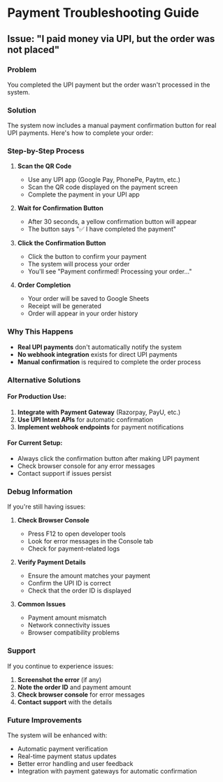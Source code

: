 # Payment Troubleshooting Guide

## Issue: "I paid money via UPI, but the order was not placed"

### Problem
You completed the UPI payment but the order wasn't processed in the system.

### Solution
The system now includes a manual payment confirmation button for real UPI payments. Here's how to complete your order:

### Step-by-Step Process

1. **Scan the QR Code**
   - Use any UPI app (Google Pay, PhonePe, Paytm, etc.)
   - Scan the QR code displayed on the payment screen
   - Complete the payment in your UPI app

2. **Wait for Confirmation Button**
   - After 30 seconds, a yellow confirmation button will appear
   - The button says "✅ I have completed the payment"

3. **Click the Confirmation Button**
   - Click the button to confirm your payment
   - The system will process your order
   - You'll see "Payment confirmed! Processing your order..."

4. **Order Completion**
   - Your order will be saved to Google Sheets
   - Receipt will be generated
   - Order will appear in your order history

### Why This Happens

- **Real UPI payments** don't automatically notify the system
- **No webhook integration** exists for direct UPI payments
- **Manual confirmation** is required to complete the order process

### Alternative Solutions

#### For Production Use:
1. **Integrate with Payment Gateway** (Razorpay, PayU, etc.)
2. **Use UPI Intent APIs** for automatic confirmation
3. **Implement webhook endpoints** for payment notifications

#### For Current Setup:
- Always click the confirmation button after making UPI payment
- Check browser console for any error messages
- Contact support if issues persist

### Debug Information

If you're still having issues:

1. **Check Browser Console**
   - Press F12 to open developer tools
   - Look for error messages in the Console tab
   - Check for payment-related logs

2. **Verify Payment Details**
   - Ensure the amount matches your payment
   - Confirm the UPI ID is correct
   - Check that the order ID is displayed

3. **Common Issues**
   - Payment amount mismatch
   - Network connectivity issues
   - Browser compatibility problems

### Support

If you continue to experience issues:

1. **Screenshot the error** (if any)
2. **Note the order ID** and payment amount
3. **Check browser console** for error messages
4. **Contact support** with the details

### Future Improvements

The system will be enhanced with:
- Automatic payment verification
- Real-time payment status updates
- Better error handling and user feedback
- Integration with payment gateways for automatic confirmation 